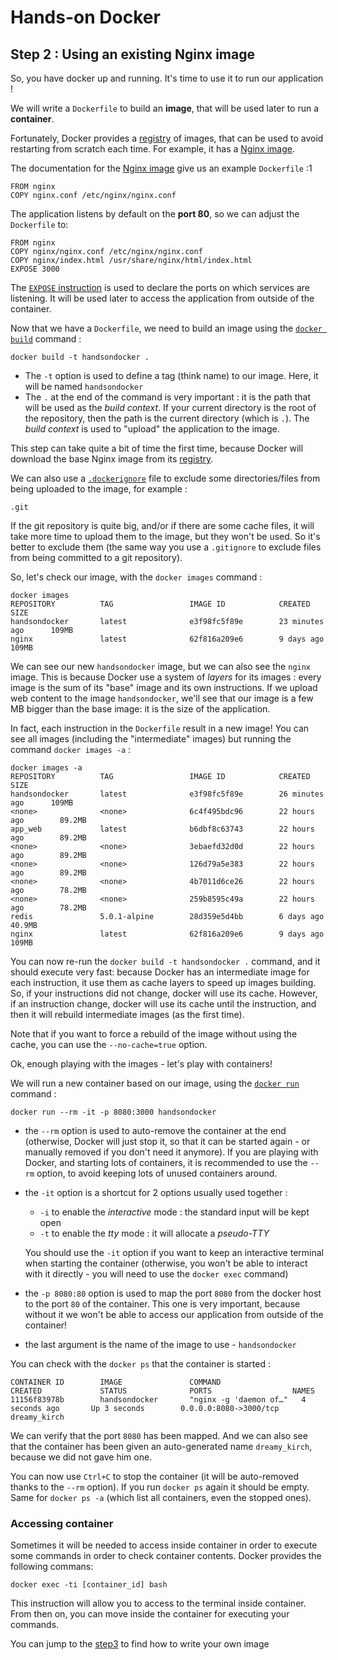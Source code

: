 # Hands-on Docker

## Step 2 : Using an existing Nginx image

So, you have docker up and running. It's time to use it to run our application !

We will write a `Dockerfile` to build an **image**, that will be used later to run a **container**.

Fortunately, Docker provides a [registry](https://registry.hub.docker.com/) of images, that can be used to avoid restarting from scratch each time. For example, it has a [Nginx image](https://registry.hub.docker.com/_/nginx/).

The documentation for the [Nginx image](https://registry.hub.docker.com/_/nginx/) give us an example `Dockerfile` :1

```
FROM nginx
COPY nginx.conf /etc/nginx/nginx.conf
```

The application listens by default on the **port 80**, so we can adjust the `Dockerfile` to:

```
FROM nginx
COPY nginx/nginx.conf /etc/nginx/nginx.conf
COPY nginx/index.html /usr/share/nginx/html/index.html
EXPOSE 3000
```

The [`EXPOSE` instruction](https://docs.docker.com/reference/builder/#expose) is used to declare the ports on which services are listening. It will be used later to access the application from outside of the container.

Now that we have a `Dockerfile`, we need to build an image using the [`docker build`](https://docs.docker.com/reference/commandline/cli/#build) command :

```
docker build -t handsondocker .
```

* The `-t` option is used to define a tag (think name) to our image. Here, it will be named `handsondocker`
* The `.` at the end of the command is very important : it is the path that will be used as the *build context*. If your current directory is the root of the repository, then the path is the current directory (which is `.`). The *build context* is used to "upload" the application to the image.

This step can take quite a bit of time the first time, because Docker will download the base Nginx image from its [registry](https://registry.hub.docker.com/).

We can also use a [`.dockerignore`](https://docs.docker.com/reference/builder/#the-dockerignore-file) file to exclude some directories/files from being uploaded to the image, for example :

```
.git
```

If the git repository is quite big, and/or if there are some cache files, it will take more time to upload them to the image, but they won't be used. So it's better to exclude them (the same way you use a `.gitignore` to exclude files from being committed to a git repository).

So, let's check our image, with the `docker images` command :

```
docker images
REPOSITORY          TAG                 IMAGE ID            CREATED             SIZE
handsondocker       latest              e3f98fc5f89e        23 minutes ago      109MB
nginx               latest              62f816a209e6        9 days ago          109MB
```

We can see our new `handsondocker` image, but we can also see the `nginx` image. This is because Docker use a system of *layers* for its images : every image is the sum of its "base" image and its own instructions.
If we upload web content to the image `handsondocker`, we'll see that our image is a few MB bigger than the base image: it is the size of the application.

In fact, each instruction in the `Dockerfile` result in a new image! You can see all images (including the "intermediate" images) but running the command `docker images -a` :

```
docker images -a
REPOSITORY          TAG                 IMAGE ID            CREATED             SIZE
handsondocker       latest              e3f98fc5f89e        26 minutes ago      109MB
<none>              <none>              6c4f495bdc96        22 hours ago        89.2MB
app_web             latest              b6dbf8c63743        22 hours ago        89.2MB
<none>              <none>              3ebaefd32d0d        22 hours ago        89.2MB
<none>              <none>              126d79a5e383        22 hours ago        89.2MB
<none>              <none>              4b7011d6ce26        22 hours ago        78.2MB
<none>              <none>              259b8595c49a        22 hours ago        78.2MB
redis               5.0.1-alpine        28d359e5d4bb        6 days ago          40.9MB
nginx               latest              62f816a209e6        9 days ago          109MB
```

You can now re-run the `docker build -t handsondocker .` command, and it should execute very fast: because Docker has an intermediate image for each instruction, it use them as cache layers to speed up images building. So, if your instructions did not change, docker will use its cache. However, if an instruction change, docker will use its cache until the instruction, and then it will rebuild intermediate images (as the first time).

Note that if you want to force a rebuild of the image without using the cache, you can use the `--no-cache=true` option.

Ok, enough playing with the images - let's play with containers!

We will run a new container based on our image, using the [`docker run`](https://docs.docker.com/reference/commandline/cli/#run) command :

```
docker run --rm -it -p 8080:3000 handsondocker
```

* the `--rm` option is used to auto-remove the container at the end (otherwise, Docker will just stop it, so that it can be started again - or manually removed if you don't need it anymore). If you are playing with Docker, and starting lots of containers, it is recommended to use the `--rm` option, to avoid keeping lots of unused containers around.
* the `-it` option is a shortcut for 2 options usually used together :
  * `-i` to enable the *interactive* mode : the standard input will be kept open
  * `-t` to enable the *tty* mode : it will allocate a *pseudo-TTY*

  You should use the `-it` option if you want to keep an interactive terminal when starting the container (otherwise, you won't be able to interact with it directly - you will need to use the `docker exec` command)
* the `-p 8080:80` option is used to map the port `8080` from the docker host to the port `80` of the container. This one is very important, because without it we won't be able to access our application from outside of the container!
* the last argument is the name of the image to use - `handsondocker`

You can check with the `docker ps` that the container is started :

```
CONTAINER ID        IMAGE               COMMAND                  CREATED             STATUS              PORTS                  NAMES
11156f83978b        handsondocker       "nginx -g 'daemon of…"   4 seconds ago       Up 3 seconds        0.0.0.0:8080->3000/tcp   dreamy_kirch
```

We can verify that the port `8080` has been mapped. And we can also see that the container has been given an auto-generated name `dreamy_kirch`, because we did not gave him one.

You can now use `Ctrl+C` to stop the container (it will be auto-removed thanks to the `--rm` option). If you run `docker ps` again it should be empty. Same for `docker ps -a` (which list all containers, even the stopped ones).

### Accessing container

Sometimes it will be needed to access inside container in order to execute some commands in order to check container contents. Docker provides the following commans:

```
docker exec -ti [container_id] bash
```

This instruction will allow you to access to the terminal inside container. From then on, you can move inside the container for executing your commands.


You can jump to the [step3](https://github.com/peppelin/hands-on-docker/tree/step3#readme) to find how to write your own image
